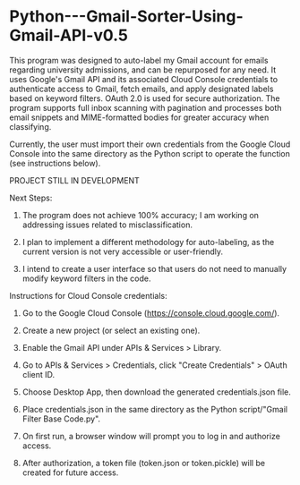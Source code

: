 # Python---Gmail-Sorter-Using-Gmail-API-v0.5
This program was designed to auto-label my Gmail account for emails regarding university admissions, and can be repurposed for any need. It uses Google's Gmail API and its associated Cloud Console credentials to authenticate access to Gmail, fetch emails, and apply designated labels based on keyword filters. OAuth 2.0 is used for secure authorization. The program supports full inbox scanning with pagination and processes both email snippets and MIME-formatted bodies for greater accuracy when classifying.

Currently, the user must import their own credentials from the Google Cloud Console into the same directory as the Python script to operate the function (see instructions below).

PROJECT STILL IN DEVELOPMENT

Next Steps:
1. The program does not achieve 100% accuracy; I am working on addressing issues related to misclassification.

2. I plan to implement a different methodology for auto-labeling, as the current version is not very accessible or user-friendly.

3. I intend to create a user interface so that users do not need to manually modify keyword filters in the code.


Instructions for Cloud Console credentials:
1. Go to the Google Cloud Console (https://console.cloud.google.com/).
   
2. Create a new project (or select an existing one).

3. Enable the Gmail API under APIs & Services > Library.

4. Go to APIs & Services > Credentials, click "Create Credentials" > OAuth client ID.

5. Choose Desktop App, then download the generated credentials.json file.

6. Place credentials.json in the same directory as the Python script/"Gmail Filter Base Code.py".

7. On first run, a browser window will prompt you to log in and authorize access.

8. After authorization, a token file (token.json or token.pickle) will be created for future access.

